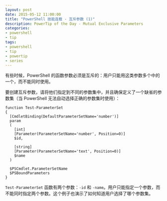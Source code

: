 ```yaml
---
layout: post
date: 2015-05-12 11:00:00
title: "PowerShell 技能连载 - 互斥参数 (1)"
description: PowerTip of the Day - Mutual Exclusive Parameters
categories:
- powershell
- tip
tags:
- powershell
- tip
- powertip
- series
---
```

有些时候，PowerShell 的函数参数必须是互斥的：用户只能用这类参数多个中的一个，而不能同时使用。

要创建互斥参数，请将他们指定到不同的参数集中，并且确保定义了一个缺省的参数集（当 PowerShell 无法自动选择正确的参数集时使用）：

    function Test-ParameterSet
    {
      [CmdletBinding(DefaultParameterSetName='number')]
      param
      (
        [int]
        [Parameter(ParameterSetName='number', Position=0)]
        $id,
    
        [string]
        [Parameter(ParameterSetName='text', Position=0)]
        $name
      )
    
      $PSCmdlet.ParameterSetName
      $PSBoundParameters
    }

`Test-ParameterSet` 函数有两个参数：`-id` 和 `-name`。用户只能指定一个参数，而不能同时指定两个参数。这个例子也演示了如何知道用户选择了哪个参数集。

<!--本文国际来源：[Mutual Exclusive Parameters](http://community.idera.com/powershell/powertips/b/tips/posts/mutual-exclusive-parameters)-->
